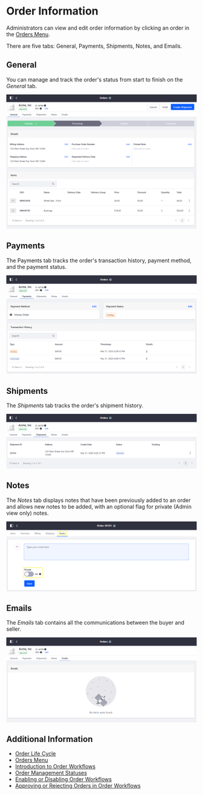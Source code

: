 # Order Information

Administrators can view and edit order information by clicking an order in the [Orders Menu](./orders-menu.md).

There are five tabs: General, Payments, Shipments, Notes, and Emails.

## General

You can manage and track the order's status from start to finish on the _General_ tab.

![Orders Menu](./order-information/images/01.png)

## Payments

The Payments tab tracks the order's transaction history, payment method, and the payment status.

![Orders Menu - Payments tab](./order-information/images/02.png)

## Shipments

The _Shipments_ tab tracks the order's shipment history.

![Orders Menu - Shipments tab](./order-information/images/03.png)

## Notes

The _Notes_ tab displays notes that have been previously added to an order and allows new notes to be added, with an optional flag for private (Admin view only) notes.

![Notes Tab](./order-information/images/04.png)

## Emails

The _Emails_ tab contains all the communications between the buyer and seller.

![Emails Tab](./order-information/images/05.png)

## Additional Information

* [Order Life Cycle](./order-life-cycle.md)
* [Orders Menu](./orders-menu.md)
* [Introduction to Order Workflows](./order-workflows/introduction-to-order-workflows.md)
* [Order Management Statuses](./order-management-statuses.md)
* [Enabling or Disabling Order Workflows](./order-workflows/enabling-or-disabling-order-workflows.md)
* [Approving or Rejecting Orders in Order Workflows](./order-workflows/approving-or-rejecting-orders-in-order-workflows.md)

